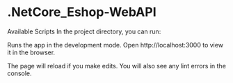 # .NetCore_Eshop-WebAPI

Available Scripts
In the project directory, you can run:


Runs the app in the development mode.
Open http://localhost:3000 to view it in the browser.

The page will reload if you make edits.
You will also see any lint errors in the console.
